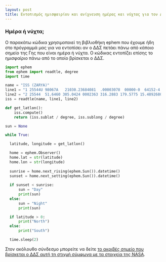```yaml
---
layout: post
title: Εντοπισμός ημισφαιρίου και ανίχνευση ημέρας και νύχτας για τον ΔΔΣ - Ομάδες Makerlab
---
```


### Ημέρα ή νύχτα;
Ο παρακάτω κώδικα χρησιμοποιεί τη βιβλιοθήκη ephem που έχουμε ήδη στο πρόγραμμά μας για να εντοπίσει αν ο ΔΔΣ πετάει πάνω από κάποιο σημείο της Γης που είναι ημέρα ή νύχτα. Ο κώδικας εντοπίζει επίσης το ημισφαίριο πάνω από το οποίο βρίσκεται ο ΔΔΣ.
```python
import ephem
from ephem import readtle, degree
import time

name = "ISS (ZARYA)"
line1 = "1 25544U 98067A   21030.23684081  .00003078  00000-0  64152-4 0  9998"
line2 = "2 25544  51.6460 305.0424 0002363 316.2883 179.5775 15.48926800267219"
iss = readtle(name, line1, line2)

def get_latlon():
    iss.compute()
    return (iss.sublat / degree, iss.sublong / degree)

sun = None

while True:

  latitude, longitude = get_latlon()

  home = ephem.Observer()
  home.lat = str(latitude)
  home.lon = str(longitude)
  
  sunrise = home.next_rising(ephem.Sun()).datetime()
  sunset = home.next_setting(ephem.Sun()).datetime()
  
  if sunset < sunrise:
      sun = "Day"
      print(sun)
  else:
      sun = "Night"
      print(sun)

  if latitude > 0:
      print("North")
  else:
      print("South")

  time.sleep(2)
  ```
  Στον ακόλουθο σύνδεσμο μπορείτε να δείτε [το ακριβές σημείο που βρίσκεται ο ΔΔΣ αυτή τη στιγμή σύμφωνα με τα στοιχεία της NASA](https://spotthestation.nasa.gov/tracking_map.cfm).
